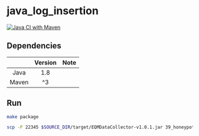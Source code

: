 # java_log_insertion

[![Java CI with Maven](https://github.com/cheesecat47/java_log_insertion/actions/workflows/maven.yml/badge.svg)](https://github.com/cheesecat47/java_log_insertion/actions/workflows/maven.yml)

## Dependencies

|       | Version | Note |
|:-----:|:-------:|:----:|
|  Java |   1.8   |      |
| Maven |    ^3   |      |

## Run

```bash
make package
```

```bash
scp -P 22345 $SOURCE_DIR/target/EQMDataCollector-v1.0.1.jar 39_honeypot:/home/isslab/Developer/log_metric_analyze_framework/target/eqms-v220603/eqms-data-collector/target
```
